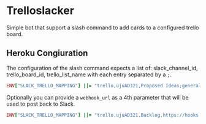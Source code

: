 # Trelloslacker

Simple bot that support a slash command to add cards to a configured trello board.

## Heroku Congiuration

The configuration of the slash command expects a list of: slack_channel_id,
trello_board_id, trello_list_name with each entry separated by a `;`.

```ruby
ENV["SLACK_TRELLO_MAPPING"] ||= "trello,ujuAD321,Proposed Ideas;general,ujuCZb8i,Backlog"
```

Optionally you can provide a `webhook_url` as a 4th parameter that will be used to post back to Slack.

```ruby
ENV["SLACK_TRELLO_MAPPING"] ||= "trello,ujuAD321,Backlog,https://hooks.slack.com/services/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"
```

